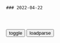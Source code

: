 ```tip
### 2022-04-22
```

<table id="tbc" style="white-space:pre-wrap">
</table>
<button onclick="toggleb()">toggle</button>
<button onclick="loadparse()">loadparse</button>
<br>
<!-- 🌸<br>🍅-　-🍑<hr>🍀 -->
<pre>
<textarea rows="30" cols="100" style="display: none" id="tar">

为减少浪费，英国知名超市修改酸奶保质期说法，建议消费者自己判断
https://mbd.baidu.com/newspage/data/landingsuper?context=%7B%22nid%22%3A%22news_10023780132059155518%22%7D&n_type=-1&p_from=-1

<font size="1" style="color:#DCDCDC">2022-04-22</font>

小时候是美男，长大却变成秃顶达人，《巴拉》,影视,影讯,好看视频
https://haokan.baidu.com/v?vid=12726867216143144894

<font size="1" style="color:#DCDCDC">2022-04-22</font>

奇葩的一家，带女孩踏上选美之路，却被终生禁止比赛
https://mbd.baidu.com/newspage/data/videolanding?nid=sv_6799818079704008363&sourceFrom=rec

阳光小美女

https://f7.baidu.com/it/u=1787252745,4097141177&fm=222.jpg
https://f7.baidu.com/it/u=1787252745,4097141177&amp;fm=222.jpg
https://highlight-video.cdn.bcebos.com/video/6s/30f6e3ae-8032-11ec-a485-6c92bf5b3fee.mp4

真正失败的人，是那种连试都不敢试的人。

爷爷的小黄书掉了下来，交警感觉看到同道中人。

<font size="1" style="color:#DCDCDC">2022-04-22</font>

王后为了皮肤光滑，每天用牛奶洗澡，洗完再发给穷人喝！
https://mbd.baidu.com/newspage/data/videolanding?nid=sv_7651477576587060019&sourceFrom=pc_feedlist

原本赋予祥和的gj在她舞蹈治理下m怨沸腾，战火频发。只有推f她的统治世界蔡会安宁，rm才有幸福的机会。

电影里拯救公主的不是王子也不是骑士，而是公主自己。关键时刻她没有坐以待毙，也没有圣母心肠。

<font size="1" style="color:#DCDCDC">2022-04-22</font>

父亲是一个木头人，儿子却是一个大火炉，要靠吃木头来填饱肚子
https://mbd.baidu.com/newspage/data/videolanding?nid=sv_15261748116327145022&sourceFrom=pc_feedlist

<font size="1" style="color:#DCDCDC">2022-04-22</font>

拜登念错议员的名字后打趣：你可以叫我毕登
https://mbd.baidu.com/newspage/data/landingsuper?context=%7B%22nid%22%3A%22news_10657635146739476035%22%7D&n_type=-1&p_from=-1

<font size="1" style="color:#DCDCDC">2022-04-22</font>

2022年奥斯卡最佳动画短片，拳击手爱上了芭蕾舞演员《拳击芭蕾》
https://mbd.baidu.com/newspage/data/videolanding?nid=sv_3260071463721648458&sourceFrom=pc_feedlist

<font size="1" style="color:#DCDCDC">2022-04-22</font>

在上海发g难财的，一个个正在被清算
https://mbd.baidu.com/newspage/data/landingsuper?context=%7B%22nid%22%3A%22news_9289609632254055942%22%7D&n_type=-1&p_from=-1

<font size="1" style="color:#DCDCDC">2022-04-22</font>

两天内第二起！e天然气寡头在西班牙豪宅内上吊自杀，其妻女死因成谜
https://baijiahao.baidu.com/s?id=1730727359889089381&wfr=spider&for=pc

<font size="1" style="color:#DCDCDC">2022-04-22</font>

向松祚呼吁严肃看待“经济学家”的称谓！
https://mbd.baidu.com/newspage/data/videolanding?nid=sv_9753890666144243383&sourceFrom=homepage

<font size="1" style="color:#DCDCDC">2022-04-22</font>

爱因斯坦为什么能够在26岁时就做出伟大成就？
https://mbd.baidu.com/newspage/data/videolanding?nid=sv_10666479986844369594&sourceFrom=pc_feedlist

<font size="1" style="color:#DCDCDC">2022-04-22</font>

远离吃狼奶长大的人
https://mbd.baidu.com/newspage/data/videolanding?nid=sv_9523674072756388574&sourceFrom=pc_feedlist

<font size="1" style="color:#DCDCDC">2022-04-22</font>

杀死比尔：穿着校服的可爱女生，竟是杀手，一手流星锤耍的贼溜
https://mbd.baidu.com/newspage/data/videolanding?nid=sv_4617541609212271656&sourceFrom=pc_feedlist

<font size="1" style="color:#DCDCDC">2022-04-22</font>

</textarea>
</pre>
<!-- 🍀<br>🍑-　-🍅<hr>🌸 -->

```note
```

<link
  rel="stylesheet"
  href="https://cdn.jsdelivr.net/npm/@fancyapps/ui/dist/fancybox.css"
/>
<script src="https://cdn.jsdelivr.net/npm/@fancyapps/ui@4.0/dist/fancybox.umd.js"></script>

<script type="text/javascript">

var __urlRegex = /(\b(https?|ftp|file):\/\/[-A-Z0-9+&@#\/%?=~_|!:,.;]*[-A-Z0-9+&@#\/%=~_|])/ig;
var __imgRegex = /\.(?:jpe?g|gif|png|webp)$/i;

loadparse();

function parseURL($string){

    var exp = __urlRegex;
    return $string.replace(exp,function(match){
            __imgRegex.lastIndex=0;
            if(__imgRegex.test(match)){
                return '<a data-fancybox="gallery" href="' + match.replace("/p=700", "")
                 + '"><img src="' + match.replace("/p=700", "/p=160x200")+'" width="64"></a>';
            }
            else{
                return '<a href="' + match + '" target="_blank">' + match + '</a>';
            }
        }
    );
}

function loadparse() {
  tbc.innerHTML = parseURL(tar.value);
}

function toggleb() {
  var x = document.getElementById("tar");
  if (x.style.display === "none") {
    x.style.display = "";
  } else {
    x.style.display = "none";
  }
}

</script>
